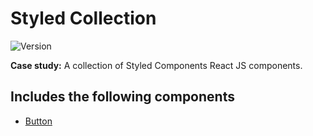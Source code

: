 # Styled Collection

![Version](https://img.shields.io/badge/version-0.1.0-success)

**Case study:** A collection of Styled Components React JS components.

## Includes the following components

- [Button](https://bit.dev/paoloduzioni/styled-collection/button)